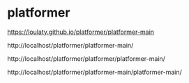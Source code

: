 # platformer

https://loulaty.github.io/platformer/platformer-main

http://localhost/platformer/platformer-main/

http://localhost/platformer/platformer/platformer-main/

http://localhost/platformer/platformer-main/platformer-main/
